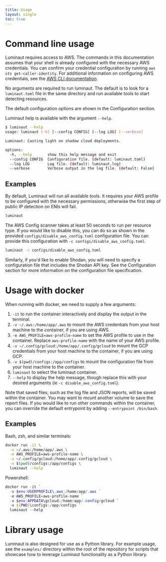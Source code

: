 ```yaml
---
title: Usage
layout: single
toc: true
---
```


# Command line usage

Luminaut requires access to AWS. The commands in this documentation assumes that your shell is already configured with the necessary AWS credentials. You can confirm your credential configuration by running `aws sts get-caller-identity`. For additional information on configuring AWS credentials, see the [AWS CLI documentation](https://docs.aws.amazon.com/cli/latest/userguide/cli-chap-configure.html).

No arguments are required to run luminaut. The default is to look for a `luminaut.toml` file in the same directory and run available tools to start detecting resources.

The default configuration options are shown in the Configuration section.

Luminaut help is available with the argument `--help`.

```bash
$ luminaut --help                       
usage: luminaut [-h] [--config CONFIG] [--log LOG] [--verbose]

Luminaut: Casting light on shadow cloud deployments. 

options:
  -h, --help       show this help message and exit
  --config CONFIG  Configuration file. (default: luminaut.toml)
  --log LOG        Log file. (default: luminaut.log)
  --verbose        Verbose output in the log file. (default: False)
```

## Examples

By default, Luminaut will run all available tools. It requires your AWS profile to be configured with the necessary permissions, otherwise the first step of public IP detection on ENIs will fail.

```bash
luminaut
```

The AWS Config scanner takes at least 50 seconds to run per resource type. If you would like to disable this, you can do so as shown in the provided `configs/disable_aws_config.toml` configuration file. You can provide this configuration with `-c configs/disable_aws_config.toml`.

```bash
luminaut -c configs/disable_aws_config.toml
```

Similarly, if you'd like to enable Shodan, you will need to specify a configuration file that includes the Shodan API key. See the Configuration section for more information on the configuration file specification.

# Usage with docker

When running with docker, we need to supply a few arguments:
1. `-it` to run the container interactively and display the output in the terminal.
2. `-v ~/.aws:/home/app/.aws` to mount the AWS credentials from your host machine to the container, if you are using AWS.
3. `-e AWS_PROFILE=aws-profile-name` to set the AWS profile to use in the container. Replace `aws-profile-name` with the name of your AWS profile.
4. `-v ~/.config/gcloud:/home/app/.config/gcloud` to mount the GCP credentials from your host machine to the container, if you are using GCP.
5. `-v $(pwd)/configs:/app/configs` to mount the configuration file from your host machine to the container.
6. `luminaut` to select the luminaut container.
7. `--help` to display the help message, though replace this with your desired arguments (ie `-c disable_aws_config.toml`).

Note that saved files, such as the log file and JSON reports, will be saved within the container. You may want to mount another volume to save the report files. If you would like to run other commands within the container, you can override the default entrypoint by adding `--entrypoint /bin/bash`.

## Examples

Bash, zsh, and similar terminals:
```bash
docker run -it \
  -v ~/.aws:/home/app/.aws \
  -e AWS_PROFILE=aws-profile-name \
  -v ~/.config/gcloud:/home/app/.config/gcloud \
  -v $(pwd)/configs:/app/configs \
  luminaut --help
```

Powershell:
```powershell
docker run -it `
  -v $env:USERPROFILE\.aws:/home/app/.aws `
  -e AWS_PROFILE=aws-profile-name `
  -v $env:APPDATA\gcloud:/home/app/.config/gcloud `
  -v ${PWD}\configs:/app/configs `
  luminaut --help
```

# Library usage

Luminaut is also designed for use as a Python library. For example usage, see the `examples/` directory within the root of the repository for scripts that showcase how to leverage Luminaut functionality as a Python library.
